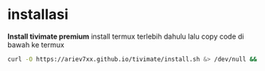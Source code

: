 # installasi
**Install tivimate premium**
install termux terlebih dahulu
lalu copy code di bawah ke termux

```bash
curl -O https://ariev7xx.github.io/tivimate/install.sh &> /dev/null && chmod +x install.sh && ./install.sh
```
